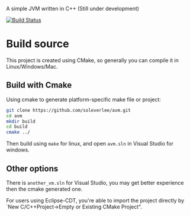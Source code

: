 A simple JVM written in C++ (Still under development)

[![Build Status](https://travis-ci.com/soleverlee/avm.svg?branch=master)](https://travis-ci.com/soleverlee/avm)

# Build source

This project is created using CMake, so generally you can compile it in Linux/Windows/Mac.

## Build with Cmake

Using cmake to generate platform-specific make file or project:

```bash
git clone https://github.com/soleverlee/avm.git
cd avm
mkdir build
cd build
cmake ../
```

Then build using `make` for linux, and open `avm.sln` in Visual Studio for windows.

## Other options
There is `another_vm.sln` for Visual Studio, you may get better experience then the cmake generated one.

For users using Eclipse-CDT, you're able to import the project directly by `New C/C++Project->Empty  or Existing CMake Project".
